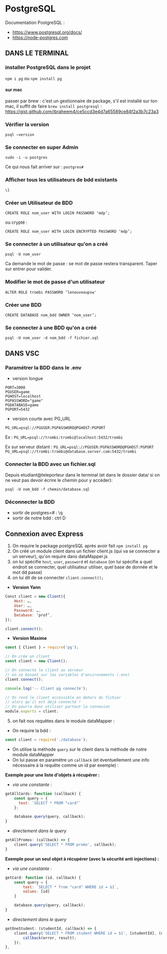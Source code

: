 # PostgreSQL

Documentation PostgreSQL :
- https://www.postgresql.org/docs/
- https://node-postgres.com


## DANS LE TERMINAL

### installer PostgreSQL dans le projet

`npm i pg` ou `npm install pg`

#### sur mac 

passer par brew : c'est un gestionnaire de package, s'il est installé sur ton mac, il suffit de faire `brew install postgresql` : https://gist.github.com/ibraheem4/ce5ccd3e4d7a65589ce84f2a3b7c23a3

### Vérifier la version

`psql —version`

### Se connecter en super Admin

`sudo -i -u postgres`

Ce qui nous fait arriver sur : `postgres#`

### Afficher tous les utilisateurs de bdd existants
`\l`

### Créer un Utilisateur de BDD

`CREATE ROLE nom_user WITH LOGIN PASSWORD ‘mdp’;`

ou crypté : 

`CREATE ROLE nom_user WITH LOGIN ENCRYPTED PASSWORD ‘mdp’;`


### Se connecter à un utilisateur qu'on a créé

`psql -U nom_user`

Ca demande le mot de passe : se mot de passe restera transparent. Taper sur entrer pour valider.


### Modifier le mot de passe d'un utilisateur

`ALTER ROLE trombi PASSWORD ‘lenouveaupsw'`


### Créer une BDD

`CREATE DATABASE nom_bdd OWNER ‘nom_user’;`


### Se connecter à une BDD qu'on a créé

`psql -U nom_user -d nom_bdd -f fichier.sql `


## DANS VSC

### Paramétrer la BDD dans le .env

- version longue

```
PORT=3000
PGUSER=game
PGHOST=localhost
PGPASSWORD="game"
PGDATABASE=game
PGPORT=5432
```

- version courte avec PG_URL
  
`PG_URL=psql://PGUSER:PGPASSWORD@PGHOST:PGPORT`

Ex :
`PG_URL=psql://trombi:trombi@localhost:5432/trombi`

Ex sur serveur distant : 
`PG_URL=psql://PGUSER:PGPASSWORD@PGHOST:PGPORT`
`PG_URL=psql://trombi:trombi@database.server.com:5432/trombi`


### Connecter la BDD avec un fichier.sql

Depuis etudiant@teleporteur dans le terminal (et dans le dossier data/ si on ne veut pas devoir écrire le chemin pour y accéder): 

`psql -U nom_bdd -f chemin/database.sql` 


### Déconnecter la BDD

- sortir de postgres=# : \q
- sortir de notre bdd : ctrl D

## Connexion avec Express

1. On require le package postgreSQL après avoir fait `npm install pg`
2. On créé un module client dans un fichier client.js (qui va se connecter a un serveur), qu'on require dans dataMapper.js
3. on lui spécifie `host`, `user`, `password` et `database` (on lui spécifie a quel endroit se connecter, quel utilisateur utiliser, quel base de donnée et le mot dd passe)
4. on lui dit de se connecter
`client.connect();`

- __Version Yann__
```js
Const client = new Client({
    Host: …,
    User: …,
    Password: …,
    Database: ‘prof’,
});

client.connect();
```

- __Version Maxime__

```js
const { Client } = require('pg');

// On crée un client
const client = new Client();

// On connecte le client au serveur
// en se basant sur les variables d'environements (.env)
client.connect();

console.log('-- Client pg connecté');

// On rend le client accessible en dehors du fichier
// alors qu'il est déjà connecté !
// On pourra donc utiliser partout la connexion 
module.exports = client;
```


5. on fait nos requêtes dans le module dataMapper : 

- On require la bdd : 
```js
const client = require('./database');
```
- On utilise la méthode `query` sur le client dans la méthode de notre module dataMapper
- On lui passe en paramètre un `callback` (et éventuellement une info nécessaire à la requête comme un id par exemple) : 

**Exemple pour une liste d'objets à récupérer :**

- *via une constante :*
```js
getAllCards: function (callback) {
    const query = {
      text: `SELECT * FROM "card"`
    };

    database.query(query, callback);
}
```
- *directement dans le query*
```js
getAllPromos: (callback) => {
    client.query('SELECT * FROM promo', callback);
}
```


**Exemple pour un seul objet à récupérer (avec la sécurité anti injections) :**

- *via une constante :*

```js
getCard: function (id, callback) {
    const query = {
        text: `SELECT * from "card" WHERE id = $1`,
        values: [id]
    }

    database.query(query, callback);
}
```
- *directement dans le query*

```js
getOneStudent: (studentId, callback) => {
    client.query('SELECT * FROM student WHERE id = $1', [studentId], (error, result) => {
        callback(error, result);
    });
},
```
